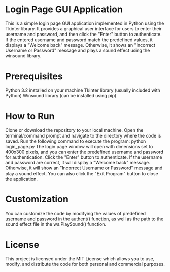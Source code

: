 # Login Page GUI Application
This is a simple login page GUI application implemented in Python using the Tkinter library. It provides a graphical user interface for users to enter their username and password, and then click the "Enter" button to authenticate. If the entered username and password match the predefined values, it displays a "Welcome back" message. Otherwise, it shows an "Incorrect Username or Password" message and plays a sound effect using the winsound library.

# Prerequisites
Python 3.2 installed on your machine
Tkinter library (usually included with Python)
Winsound library (can be installed using pip)

# How to Run
Clone or download the repository to your local machine.
Open the terminal/command prompt and navigate to the directory where the code is saved.
Run the following command to execute the program: python login_page.py
The login page window will open with dimensions set to 400x300 pixels, and you can enter the predefined username and password for authentication.
Click the "Enter" button to authenticate. If the username and password are correct, it will display a "Welcome back" message. Otherwise, it will show an "Incorrect Username or Password" message and play a sound effect.
You can also click the "Exit Program" button to close the application.

# Customization
You can customize the code by modifying the values of predefined username and password in the authent() function, as well as the path to the sound effect file in the ws.PlaySound() function.

# License
This project is licensed under the MIT License which allows you to use, modify, and distribute the code for both personal and commercial purposes.
